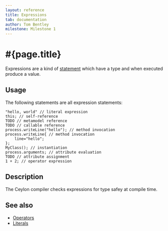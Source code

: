 ```yaml
---
layout: reference
title: Expressions
tab: documentation
author: Tom Bentley
milestone: Milestone 1
---
```


# #{page.title}

Expressions are a kind of [statement](../#statements) which have a type and 
when executed produce a value.

## Usage 

The following statements are all expression statements:

    "hello, world" // literal expression
    this; // self-reference
    TODO // metamodel reference
    TODO // callable reference
    process.writeLine("hello"); // method invocation
    process.writeLine{ // method invocation
        line="hello";
    };
    MyClass(); // instantiation
    process.arguments; // attribute evaluation
    TODO // attribute assignment
    1 + 2; // operator expression

## Description

The Ceylon compiler checks expressions for type safey at compile time.

## See also

* [Operators](../#operators)
* [Literals](../#literals)

